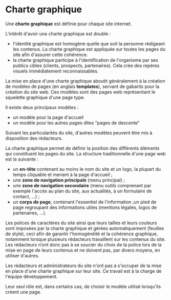 # Charte graphique

Une **charte graphique** est définie pour chaque site internet.

L'intérêt d'avoir une charte graphique est double :

* l'identité graphique est homogène quelle que soit la personne rédigeant les contenus. La charte graphique est appliquée sur toutes les pages du site afin d'assurer cette cohérence.
* la charte graphique participe à l'identification de l'organisme par ses publics cibles \(clients, prospects, partenaires\). Cela crée des repères visuels immédiatement reconnaissables.

La mise en place d'une charte graphique aboutit généralement à la création de modèles de pages \(en anglais **templates**\), servant de gabarits pour la création du site web. Ces modèles sont des pages web représentant le squelette graphique d'une page type.

Il existe deux principaux modèles :

* un modèle pour la page d'accueil
* un modèle pour les autres pages dites "pages de descente"

Suivant les particularités du site, d'autres modèles peuvent être mis à disposition des rédacteurs.

La charte graphique permet de définir la position des différents éléments qui constituent les pages du site. La structure traditionnelle d'une page web est la suivante :

* un **en-tête** contenant au moins le nom du site et un logo, la plupart du temps cliquable et menant à la page d'accueil ;
* une **zone de navigation principale** \(menu principal\) ;
* une **zone de navigation secondaire** \(menu outils comprenant par exemple l'accès au plan du site, aux actualités, à un formulaire de contact, …\) ;
* un **corps de page**, contenant l'essentiel de l'information ;un pied de page regroupant des informations utiles \(mentions légales, logos de partenaires, …\).

Les polices de caractères du site ainsi que leurs tailles et leurs couleurs sont imposées par la charte graphique et gérées automatiquement \(feuilles de style\), ceci afin de garantir l'homogénéité et la cohérence graphique, notamment lorsque plusieurs rédacteurs travaillent sur les contenus du site. Les rédacteurs n’ont donc pas à se soucier du choix de la police lors de la mise en page de leurs contenus et ne doivent pas, par divers moyens, en utiliser d'autres.

Les rédacteurs et administrateurs du site n'ont pas à s'occuper de la mise en place d'une charte graphique sur leur site. Ce travail est à la charge de l'équipe développement.

Leur seul rôle est, dans certains cas, de choisir le modèle utilisé lorsqu'ils créent une page.

